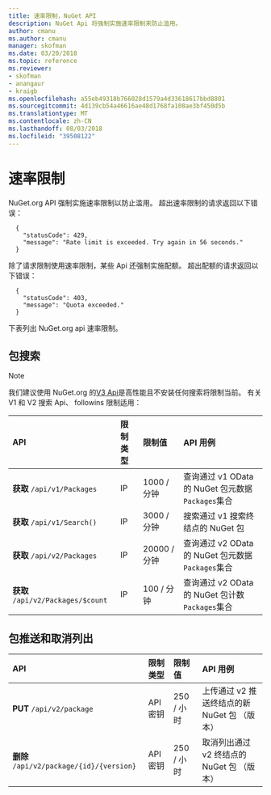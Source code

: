 ```yaml
---
title: 速率限制，NuGet API
description: NuGet Api 将强制实施速率限制来防止滥用。
author: cmanu
ms.author: cmanu
manager: skofman
ms.date: 03/20/2018
ms.topic: reference
ms.reviewer:
- skofman
- anangaur
- kraigb
ms.openlocfilehash: a55eb49318b766028d1579a4d33618617bbd8801
ms.sourcegitcommit: 4d139cb54a46616ae48d1768fa108ae3bf450d5b
ms.translationtype: MT
ms.contentlocale: zh-CN
ms.lasthandoff: 08/03/2018
ms.locfileid: "39508122"
---
```

# <a name="rate-limits"></a>速率限制

NuGet.org API 强制实施速率限制以防止滥用。 超出速率限制的请求返回以下错误： 

  ~~~
    {
      "statusCode": 429,
      "message": "Rate limit is exceeded. Try again in 56 seconds."
    }
  ~~~

除了请求限制使用速率限制，某些 Api 还强制实施配额。 超出配额的请求返回以下错误：

  ~~~
    {
      "statusCode": 403,
      "message": "Quota exceeded."
    }
  ~~~

下表列出 NuGet.org api 速率限制。

## <a name="package-search"></a>包搜索

> [!Note]
> 我们建议使用 NuGet.org 的[V3 Api](https://docs.microsoft.com/nuget/api/search-query-service-resource)是高性能且不安装任何搜索将限制当前。 有关 V1 和 V2 搜索 Api、 followins 限制适用：


| API | 限制类型 | 限制值 | API 用例 |
|:---|:---|:---|:---|
**获取** `/api/v1/Packages` | IP | 1000 / 分钟 | 查询通过 v1 OData 的 NuGet 包元数据`Packages`集合 |
**获取** `/api/v1/Search()` | IP | 3000 / 分钟 | 搜索通过 v1 搜索终结点的 NuGet 包 | 
**获取** `/api/v2/Packages` | IP | 20000 / 分钟 | 查询通过 v2 OData 的 NuGet 包元数据`Packages`集合 | 
**获取** `/api/v2/Packages/$count` | IP | 100 / 分钟 | 查询通过 v2 OData 的 NuGet 包计数`Packages`集合 | 

## <a name="package-push-and-unlist"></a>包推送和取消列出

| API | 限制类型 | 限制值 | API 用例 | 
|:---|:---|:---|:--- |
**PUT** `/api/v2/package` | API 密钥 | 250 / 小时 | 上传通过 v2 推送终结点的新 NuGet 包 （版本） 
**删除** `/api/v2/package/{id}/{version}` | API 密钥 | 250 / 小时 | 取消列出通过 v2 终结点的 NuGet 包 （版本） 
